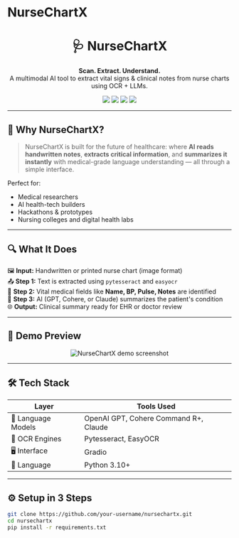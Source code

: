 # NurseChartX
<h1 align="center">🩺 NurseChartX</h1>
<p align="center">
  <b>Scan. Extract. Understand.</b><br>
  A multimodal AI tool to extract vital signs & clinical notes from nurse charts using OCR + LLMs.
</p>

<p align="center">
  <img src="https://img.shields.io/badge/Python-3.10-blue?style=flat&logo=python" />
  <img src="https://img.shields.io/badge/Tesseract-OCR-blueviolet?style=flat&logo=tesla" />
  <img src="https://img.shields.io/badge/LLM-GPT%20%7C%20Claude%20%7C%20Cohere-orange?style=flat" />
  <img src="https://img.shields.io/badge/Interface-Gradio-green?style=flat" />
</p>

---

## 🧠 Why NurseChartX?

> NurseChartX is built for the future of healthcare: where **AI reads handwritten notes**, **extracts critical information**, and **summarizes it instantly** with medical-grade language understanding — all through a simple interface.

Perfect for:
- Medical researchers
- AI health-tech builders
- Hackathons & prototypes
- Nursing colleges and digital health labs

---

## 🔍 What It Does

🖼️ **Input:** Handwritten or printed nurse chart (image format)  
📤 **Step 1:** Text is extracted using `pytesseract` and `easyocr`  
🧠 **Step 2:** Vital medical fields like **Name, BP, Pulse, Notes** are identified  
💬 **Step 3:** AI (GPT, Cohere, or Claude) summarizes the patient's condition  
🌐 **Output:** Clinical summary ready for EHR or doctor review

---

## 🚀 Demo Preview

<p align="center">
  <img src="https://via.placeholder.com/700x350.png?text=Demo+Screenshot+Coming+Soon" alt="NurseChartX demo screenshot"/>
</p>

---

## 🛠 Tech Stack

| Layer        | Tools Used                           |
|--------------|---------------------------------------|
| 🧠 Language Models | OpenAI GPT, Cohere Command R+, Claude |
| 🧾 OCR Engines     | Pytesseract, EasyOCR              |
| 🖥️ Interface       | Gradio                           |
| 🐍 Language        | Python 3.10+                      |

---

## ⚙️ Setup in 3 Steps

```bash
git clone https://github.com/your-username/nursechartx.git
cd nursechartx
pip install -r requirements.txt
